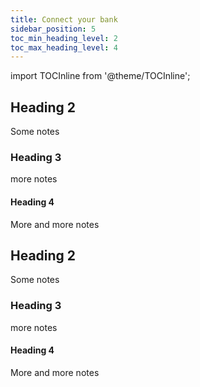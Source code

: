 ```yaml
---
title: Connect your bank
sidebar_position: 5
toc_min_heading_level: 2
toc_max_heading_level: 4
---
```


import TOCInline from '@theme/TOCInline';

<TOCInline toc={toc} minHeadingLevel={2} maxHeadingLevel={4} />

## Heading 2

Some notes

### Heading 3

more notes

#### Heading 4

More and more notes


## Heading 2

Some notes

### Heading 3

more notes

#### Heading 4

More and more notes